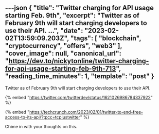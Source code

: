 ---json
{
  "title": "Twitter charging for API usage starting Feb. 9th",
  "excerpt": "Twitter as of February 9th will start charging developers to use their API.                         ...",
  "date": "2023-02-02T13:59:09.203Z",
  "tags": [
    "blockchain",
    "cryptocurrency",
    "offers",
    "web3"
  ],
  "cover_image": null,
  "canonical_url": "https://dev.to/nickytonline/twitter-charging-for-api-usage-starting-feb-9th-713",
  "reading_time_minutes": 1,
  "template": "post"
}
---

Twitter as of February 9th will start charging developers to use their API.

{% embed "https://twitter.com/twitterdev/status/1621026986784337922" %}

{% embed "https://techcrunch.com/2023/02/01/twitter-to-end-free-access-to-its-api/?tpcc=tcplustwitter" %}

Chime in with your thoughts on this.
